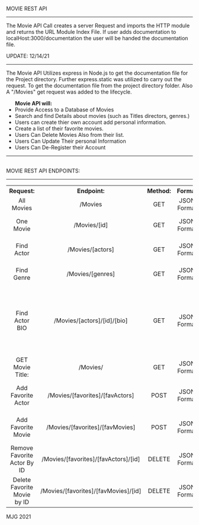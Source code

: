    
MOVIE REST API
<hr>
<p>The Movie API Call creates a server Request and imports the HTTP module and returns the URL Module Index File. 
If user adds documentation to localHost:3000/documentation the user will be handed the documentation file.</p>

UPDATE: 12/14/21<br>
<hr>
<p>The Movie API Utilizes express in Node.js to get the documentation file for the Project directory. Further
    express.static was utilized to carry out the request. To get the documentation file from the project directory folder.
    Also A "/Movies"  get request was added to the lifecycle.
</p>

<ul><strong>Movie API will:</strong>
    <li>Provide Access to a Database of Movies</li>
    <li> Search and find Details about movies 
    (such as Titles directors, genres.) </li>
    <li>Users can create thier own account
    add personal information.</li>
    <li>Create a list of their favorite movies.</li>
    <li> Users Can Delete Movies Also from their list.</li>
    <li> Users Can Update Their personal Information</li>
    <li>Users Can De-Register their Account</li>
 </ul>
<hr>
<br>
MOVIE REST API ENDPOINTS:
<hr>

<table style="text-align:center">
  <tr>
    <th>Request:</th>
    <th>Endpoint:</th>
    <th>Method:</th>
    <th>Format</th>
    <th>Description<th>
  </tr>
  <tr>
    <td>All Movies</td>
    <td>/Movies</td>
    <td>GET</td>
    <td>JSON Format</td>
    <td>Gets All Movies</td>
  </tr>
  
  <tr>
    <td>One Movie</td>
    <td>/Movies/[id]</td>
    <td>GET</td>
    <td>JSON Format</td>
    <td>Returns a Single Movie</td>
   </tr>

  <tr>
    <td>Find Actor</td>
    <td>/Movies/[actors]</td>
    <td>GET</td>
    <td>JSON Format</td>
    <td>Returns a Single Actor</td>
  </tr>
  
  <tr>
    <td>Find Genre</td>
    <td>/Movies/[genres]</td>
    <td>GET</td>
    <td>JSON Format</td>
    <td>Returns All Movie Genres</td>
  </tr>
  
  <tr>
    <td>Find Actor BIO</td>
    <td>/Movies/[actors]/[id]/[bio]</td>
    <td>GET</td>
    <td>JSON Format</td>
    <td>Returns data about each actors Bio <br>Data Birth Year Death year and Movies Played</td>
  </tr>
  
  <tr>
    <td>GET Movie Title:</td>
    <td>/Movies/</td>
    <td>GET</td>
    <td>JSON Format</td>
    <td>Returns Each Movie Title</td>
  </tr>
  

  <tr>
    <td>Add Favorite Actor</td>
    <td>/Movies/[favorites]/[favActors]</td>
    <td>POST</td>
    <td>JSON Format</td>
    <td>Adds Users Favorite Actor to their list</td>
  </tr>
  
  <tr>
    <td>Add Favorite Movie</td>
    <td>/Movies/[favorites]/[favMovies]</td>
    <td>POST</td>
    <td>JSON Format</td>
    <td>Adds Favorite Movie to their list</td>
  </tr>
  
  <tr>
    <td>Remove Favorite Actor By ID</td>
    <td>/Movies/[favorites]/[favActors]/[id]</td>
    <td>DELETE</td>
    <td>JSON Format</td>
    <td>Removes favorite Actor from Users list</td>
  </tr>
 
 <tr>
    <td>Delete Favorite Movie by ID</td>
    <td>/Movies/[favorites]/[favMovies]/[id]</td>
    <td>DELETE</td>
    <td>JSON Format</td>
    <td>Removes favorite Movie from Users list</td>
  </tr>
  </table>



MJG 2021
